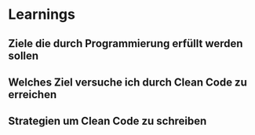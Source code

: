 # Learnings

 ## Ziele die durch Programmierung erfüllt werden sollen




 ## Welches Ziel versuche ich durch Clean Code zu erreichen




 ## Strategien um Clean Code zu schreiben